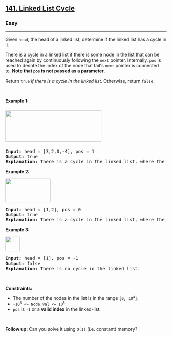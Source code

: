 <h2><a href="https://leetcode.com/problems/linked-list-cycle/">141. Linked List Cycle</a></h2><h3>Easy</h3><hr><div style="user-select: auto;"><p style="user-select: auto;">Given <code style="user-select: auto;">head</code>, the head of a linked list, determine if the linked list has a cycle in it.</p>

<p style="user-select: auto;">There is a cycle in a linked list if there is some node in the list that can be reached again by continuously following the&nbsp;<code style="user-select: auto;">next</code>&nbsp;pointer. Internally, <code style="user-select: auto;">pos</code>&nbsp;is used to denote the index of the node that&nbsp;tail's&nbsp;<code style="user-select: auto;">next</code>&nbsp;pointer is connected to.&nbsp;<strong style="user-select: auto;">Note that&nbsp;<code style="user-select: auto;">pos</code>&nbsp;is not passed as a parameter</strong>.</p>

<p style="user-select: auto;">Return&nbsp;<code style="user-select: auto;">true</code><em style="user-select: auto;"> if there is a cycle in the linked list</em>. Otherwise, return <code style="user-select: auto;">false</code>.</p>

<p style="user-select: auto;">&nbsp;</p>
<p style="user-select: auto;"><strong class="example" style="user-select: auto;">Example 1:</strong></p>
<img alt="" src="https://assets.leetcode.com/uploads/2018/12/07/circularlinkedlist.png" style="width: 300px; height: 97px; margin-top: 8px; margin-bottom: 8px; user-select: auto;">
<pre style="position: relative; user-select: auto;"><strong style="user-select: auto;">Input:</strong> head = [3,2,0,-4], pos = 1
<strong style="user-select: auto;">Output:</strong> true
<strong style="user-select: auto;">Explanation:</strong> There is a cycle in the linked list, where the tail connects to the 1st node (0-indexed).
<div class="open_grepper_editor" title="Edit &amp; Save To Grepper" style="user-select: auto;"></div></pre>

<p style="user-select: auto;"><strong class="example" style="user-select: auto;">Example 2:</strong></p>
<img alt="" src="https://assets.leetcode.com/uploads/2018/12/07/circularlinkedlist_test2.png" style="width: 141px; height: 74px; user-select: auto;">
<pre style="position: relative; user-select: auto;"><strong style="user-select: auto;">Input:</strong> head = [1,2], pos = 0
<strong style="user-select: auto;">Output:</strong> true
<strong style="user-select: auto;">Explanation:</strong> There is a cycle in the linked list, where the tail connects to the 0th node.
<div class="open_grepper_editor" title="Edit &amp; Save To Grepper" style="user-select: auto;"></div></pre>

<p style="user-select: auto;"><strong class="example" style="user-select: auto;">Example 3:</strong></p>
<img alt="" src="https://assets.leetcode.com/uploads/2018/12/07/circularlinkedlist_test3.png" style="width: 45px; height: 45px; user-select: auto;">
<pre style="position: relative; user-select: auto;"><strong style="user-select: auto;">Input:</strong> head = [1], pos = -1
<strong style="user-select: auto;">Output:</strong> false
<strong style="user-select: auto;">Explanation:</strong> There is no cycle in the linked list.
<div class="open_grepper_editor" title="Edit &amp; Save To Grepper" style="user-select: auto;"></div></pre>

<p style="user-select: auto;">&nbsp;</p>
<p style="user-select: auto;"><strong style="user-select: auto;">Constraints:</strong></p>

<ul style="user-select: auto;">
	<li style="user-select: auto;">The number of the nodes in the list is in the range <code style="user-select: auto;">[0, 10<sup style="user-select: auto;">4</sup>]</code>.</li>
	<li style="user-select: auto;"><code style="user-select: auto;">-10<sup style="user-select: auto;">5</sup> &lt;= Node.val &lt;= 10<sup style="user-select: auto;">5</sup></code></li>
	<li style="user-select: auto;"><code style="user-select: auto;">pos</code> is <code style="user-select: auto;">-1</code> or a <strong style="user-select: auto;">valid index</strong> in the linked-list.</li>
</ul>

<p style="user-select: auto;">&nbsp;</p>
<p style="user-select: auto;"><strong style="user-select: auto;">Follow up:</strong> Can you solve it using <code style="user-select: auto;">O(1)</code> (i.e. constant) memory?</p>
</div>